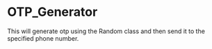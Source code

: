 # OTP_Generator
This will generate otp using the Random class and then send it to the specified phone number.
